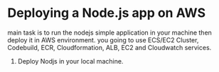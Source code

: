 #  Deploying a Node.js app on AWS 
   main task is to run the nodejs simple application in your machine then deploy it in AWS environment.
   you going to use ECS/EC2 Cluster, Codebuild, ECR, Cloudformation, ALB, EC2 and Cloudwatch services.
   
   1. Deploy Nodjs in your local machine.
